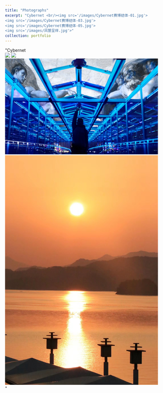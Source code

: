 ```yaml
---
title: "Photographs"
excerpt: "Cybernet <br/><img src='/images/Cybernet赛博结体-01.jpg'>
<img src='/images/Cybernet赛博结体-03.jpg'>
<img src='/images/Cybernet赛博结体-05.jpg'>
<img src='/images/凤曌呈祥.jpg'>"
collection: portfolio
---
```

"Cybernet <br/><img src='/images/Cybernet赛博结体-01.jpg'>
<img src='/images/Cybernet赛博结体-03.jpg'>
<img src='/images/Cybernet赛博结体-05.jpg'>
<img src='/images/凤曌呈祥.jpg'>"